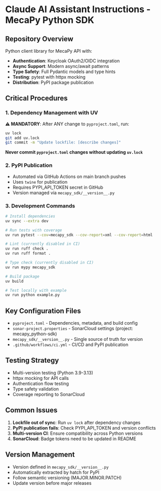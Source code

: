 # Claude AI Assistant Instructions - MecaPy Python SDK

## Repository Overview
Python client library for MecaPy API with:
- **Authentication**: Keycloak OAuth2/OIDC integration
- **Async Support**: Modern async/await patterns
- **Type Safety**: Full Pydantic models and type hints
- **Testing**: pytest with httpx mocking
- **Distribution**: PyPI package publication

## Critical Procedures

### 1. Dependency Management with UV
**⚠️ MANDATORY**: After ANY change to `pyproject.toml`, run:

```bash
uv lock
git add uv.lock
git commit -m "Update lockfile: [describe changes]"
```

**Never commit `pyproject.toml` changes without updating `uv.lock`**

### 2. PyPI Publication
- Automated via GitHub Actions on main branch pushes
- Uses `twine` for publication
- Requires PYPI_API_TOKEN secret in GitHub
- Version managed via `mecapy_sdk/__version__.py`

### 3. Development Commands
```bash
# Install dependencies
uv sync --extra dev

# Run tests with coverage
uv run pytest --cov=mecapy_sdk --cov-report=xml --cov-report=html

# Lint (currently disabled in CI)
uv run ruff check .
uv run ruff format .

# Type check (currently disabled in CI)
uv run mypy mecapy_sdk

# Build package
uv build

# Test locally with example
uv run python example.py
```

## Key Configuration Files
- `pyproject.toml` - Dependencies, metadata, and build config
- `sonar-project.properties` - SonarCloud settings (project: mecapy_python-sdk)
- `mecapy_sdk/__version__.py` - Single source of truth for version
- `.github/workflows/ci.yml` - CI/CD and PyPI publication

## Testing Strategy
- Multi-version testing (Python 3.9-3.13)
- httpx mocking for API calls
- Authentication flow testing
- Type safety validation
- Coverage reporting to SonarCloud

## Common Issues
1. **Lockfile out of sync**: Run `uv lock` after dependency changes
2. **PyPI publication fails**: Check PYPI_API_TOKEN and version conflicts
3. **Multi-version CI**: Ensure compatibility across Python versions
4. **SonarCloud**: Badge tokens need to be updated in README

## Version Management
- Version defined in `mecapy_sdk/__version__.py`
- Automatically extracted by hatch for PyPI
- Follow semantic versioning (MAJOR.MINOR.PATCH)
- Update version before major releases
